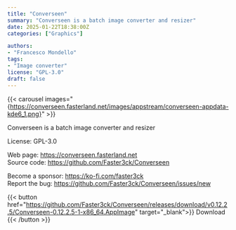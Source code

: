 ```yaml
---
title: "Converseen"
summary: "Converseen is a batch image converter and resizer"
date: 2025-01-22T18:38:00Z
categories: ["Graphics"]

authors:
- "Francesco Mondello"
tags: 
- "Image converter"
license: "GPL-3.0"
draft: false
---
```


{{< carousel images="{https://converseen.fasterland.net/images/appstream/converseen-appdata-kde6_1.png}" >}}

Converseen is a batch image converter and resizer

License: GPL-3.0

Web page: <https://converseen.fasterland.net>  
Source code: <https://github.com/Faster3ck/Converseen>

Become a sponsor: <https://ko-fi.com/faster3ck>  
Report the bug: <https://github.com/Faster3ck/Converseen/issues/new>  

{{< button href="https://github.com/Faster3ck/Converseen/releases/download/v0.12.2.5/Converseen-0.12.2.5-1-x86_64.AppImage" target="_blank">}}
Download
{{< /button >}}